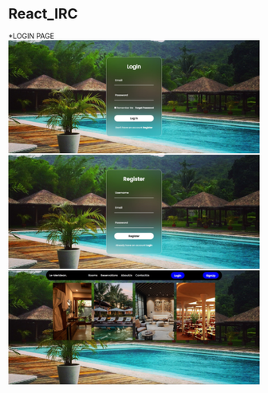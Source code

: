 # React_IRC
*LOGIN PAGE
<img src="https://github.com/Shyam792004/React_IRC/blob/main/Day4cc/githubimages/img1.jpg">
<img src="https://github.com/Shyam792004/React_IRC/blob/main/Day4cc/githubimages/img2.jpg">
<img src="https://github.com/Shyam792004/React_IRC/blob/main/Day4cc/githubimages/img3.jpg">
